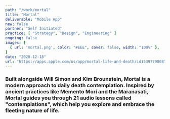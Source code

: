 ```yaml
---
path: "/work/mortal"
title: "Mortal"
deliverable: "Mobile App"
new: false
partner: "Self Initiated"
practice: [ "Strategy", "Design", "Engineering" ]
ongoing: false
images: [
  { url: 'mortal.png', color: "#EEE", cover: false, width: "100%" },
]
date: "2020-12-18"
url: "https://apps.apple.com/us/app/mortal-life-and-death/id1539779808"
---
```


### Built alongside Will Simon and Kim Brounstein, Mortal is a modern approach to daily death contemplation. Inspired by ancient practices like Memento Mori and the Maranasati, Mortal guides you through 21 audio lessons called "contemplations", which help you explore and embrace the fleeting nature of life.

